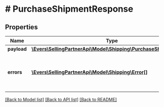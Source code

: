 # # PurchaseShipmentResponse

## Properties

Name | Type | Description | Notes
------------ | ------------- | ------------- | -------------
**payload** | [**\Evers\SellingPartnerApi\Model\Shipping\PurchaseShipmentResult**](PurchaseShipmentResult.md) |  | [optional]
**errors** | [**\Evers\SellingPartnerApi\Model\Shipping\Error[]**](Error.md) | A list of error responses returned when a request is unsuccessful. | [optional]

[[Back to Model list]](../../README.md#models) [[Back to API list]](../../README.md#endpoints) [[Back to README]](../../README.md)
